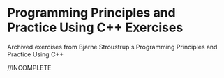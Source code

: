 # Programming Principles and Practice Using C++ Exercises

Archived exercises from Bjarne Stroustrup's Programming Principles and Practice Using C++

//INCOMPLETE
